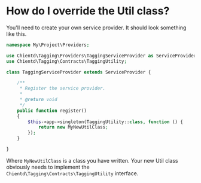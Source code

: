 How do I override the Util class?
============

You'll need to create your own service provider. It should look something like this.

```php
namespace My\Project\Providers;

use Chientd\Tagging\Providers\TaggingServiceProvider as ServiceProvider;
use Chientd\Tagging\Contracts\TaggingUtility;

class TaggingServiceProvider extends ServiceProvider {

	/**
	 * Register the service provider.
	 *
	 * @return void
	 */
	public function register() 
	{
		$this->app->singleton(TaggingUtility::class, function () {
			return new MyNewUtilClass;
		});
	}

}
```

Where `MyNewUtilClass` is a class you have written. Your new Util class obviously needs to implement the `Chientd\Tagging\Contracts\TaggingUtility` interface.